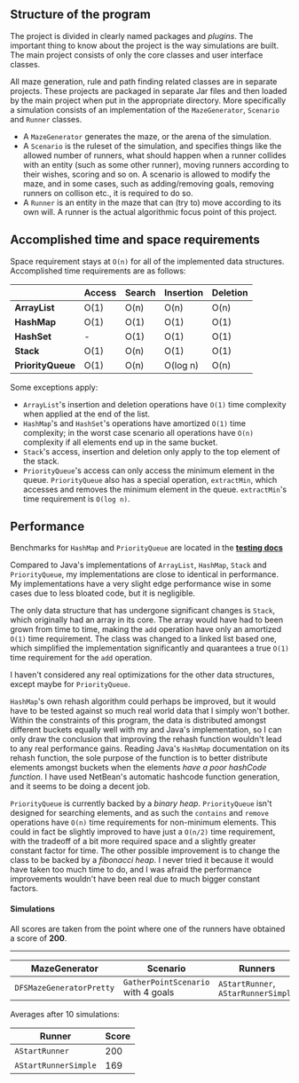 ## Structure of the program

The project is divided in clearly named packages and *plugins*. The important thing to know about the project is the way simulations are built. The main project consists of only the core classes and user interface classes.

All maze generation, rule and path finding related classes are in separate projects. These projects are packaged in separate Jar files and then loaded by the main project when put in the appropriate directory. More specifically a simulation consists of an implementation of the `MazeGenerator`, `Scenario` and `Runner` classes.

- A `MazeGenerator` generates the maze, or the arena of the simulation.
- A `Scenario` is the ruleset of the simulation, and specifies things like the allowed number of runners, what should happen when a runner collides with an entity (such as some other runner), moving runners according to their wishes, scoring and so on. A scenario is allowed to modify the maze, and in some cases, such as adding/removing goals, removing runners on collison etc., it is required to do so.
- A `Runner` is an entity in the maze that can (try to) move according to its own will. A runner is the actual algorithmic focus point of this project.

## Accomplished time and space requirements

Space requirement stays at `O(n)` for all of the implemented data structures.
Accomplished time requirements are as follows:

|       | Access | Search | Insertion | Deletion |
|-------|--------|--------|-----------|----------|
| **ArrayList**  | O(1)   | O(n)   | O(n)      | O(n)     |
| **HashMap**   | O(1)      | O(1)   | O(1)      | O(1)     |
| **HashSet**   | -      | O(1)   | O(1)      | O(1)     |
| **Stack** | O(1)   | O(n)   | O(1)      | O(1)     |
| **PriorityQueue** | O(1)   | O(n)   | O(log n)      | O(n)     |

Some exceptions apply:

- `ArrayList`'s insertion and deletion operations have `O(1)` time complexity when applied at the end of the list.
- `HashMap`'s and `HashSet`'s operations have amortized `O(1)` time complexity; in the worst case scenario all operations have `O(n)` complexity if all elements end up in the same bucket.
- `Stack`'s access, insertion and deletion only apply to the top element of the stack.
- `PriorityQueue`'s access can only access the minimum element in the queue. `PriorityQueue` also has a special operation, `extractMin`, which accesses and removes the minimum element in the queue. `extractMin`'s time requirement is `O(log n)`.

## Performance

Benchmarks for `HashMap` and `PriorityQueue` are located in the [**testing docs**](testing.md) 

Compared to Java's implementations of `ArrayList`, `HashMap`, `Stack` and `PriorityQueue`, my implementations are close to identical in performance. My implementations have a very slight edge performance wise in some cases due to less bloated code, but it is negligible.

The only data structure that has undergone significant changes is `Stack`, which originally had an array in its core. The array would have had to been grown from time to time, making the `add` operation have only an amortized `O(1)` time requirement. The class was changed to a linked list based one, which simplified the implementation significantly and quarantees a true `O(1)` time requirement for the `add` operation.

I haven't considered any real optimizations for the other data structures, except maybe for `PriorityQueue`.

`HashMap`'s own rehash algorithm could perhaps be improved, but it would have to be tested against so much real world data that I simply won't bother. Within the constraints of this program, the data is distributed amongst different buckets equally well with my and Java's implementation, so I can only draw the conclusion that improving the rehash function wouldn't lead to any real performance gains. Reading Java's `HashMap` documentation on its rehash function, the sole purpose of the function is to better distribute elements amongst buckets when the elements *have a poor hashCode function*. I have used NetBean's automatic hashcode function generation, and it seems to be doing a decent job.

`PriorityQueue` is currently backed by a *binary heap*. `PriorityQueue` isn't designed for searching elements, and as such the `contains` and `remove` operations have `O(n)` time requirements for non-minimum elements. This could in fact be slightly improved to have just a `O(n/2)` time requirement, with the tradeoff of a bit more required space and a slightly greater constant factor for time. The other possible improvement is to change the class to be backed by a *fibonacci heap*. I never tried it because it would have taken too much time to do, and I was afraid the performance improvements wouldn't have been real due to much bigger constant factors.

#### Simulations

All scores are taken from the point where one of the runners have obtained a score of **200**.

---

MazeGenerator | Scenario | Runners
--------------|----------|--------
`DFSMazeGeneratorPretty` | `GatherPointScenario` with 4 goals | `AStartRunner`, `AStarRunnerSimple`

Averages after 10 simulations:

Runner | Score
-------|------
`AStartRunner` | 200
`AStartRunnerSimple` | 169
